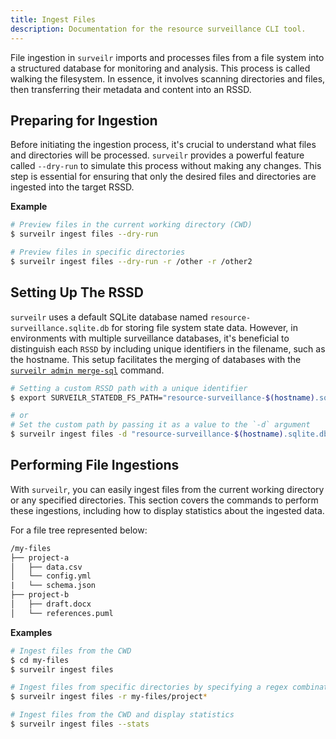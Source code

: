 ```yaml
---
title: Ingest Files
description: Documentation for the resource surveillance CLI tool.
---
```


File ingestion in `surveilr` imports and processes files from a file system into a structured database for monitoring and analysis. This process is called walking the filesystem.
In essence, it involves scanning directories and files, then transferring their metadata and content into an RSSD. 

## Preparing for Ingestion
Before initiating the ingestion process, it's crucial to understand what files and directories will be processed. `surveilr` provides a powerful feature called `--dry-run` to simulate this process without making any changes. This step is essential for ensuring that only the desired files and directories are ingested into the target RSSD.

**Example**
```bash
# Preview files in the current working directory (CWD)
$ surveilr ingest files --dry-run

# Preview files in specific directories
$ surveilr ingest files --dry-run -r /other -r /other2
```

## Setting Up The RSSD
`surveilr` uses a default SQLite database named `resource-surveillance.sqlite.db` for storing file system state data. However, in environments with multiple surveillance databases, it's beneficial to distinguish each `RSSD` by including unique identifiers in the filename, such as the hostname. This setup facilitates the merging of databases with the [`surveilr admin merge-sql`](/surveilr/admin/merge) command.

```bash
# Setting a custom RSSD path with a unique identifier
$ export SURVEILR_STATEDB_FS_PATH="resource-surveillance-$(hostname).sqlite.db"

# or
# Set the custom path by passing it as a value to the `-d` argument
$ surveilr ingest files -d "resource-surveillance-$(hostname).sqlite.db"
```

## Performing File Ingestions
With `surveilr`, you can easily ingest files from the current working directory or any specified directories. This section covers the commands to perform these ingestions, including how to display statistics about the ingested data.

For a file tree represented below:
```txt
/my-files
├── project-a
│   ├── data.csv
│   └── config.yml
|   └── schema.json
├── project-b
│   ├── draft.docx
│   └── references.puml
```

**Examples**
```bash
# Ingest files from the CWD
$ cd my-files
$ surveilr ingest files

# Ingest files from specific directories by specifying a regex combination
$ surveilr ingest files -r my-files/project*

# Ingest files from the CWD and display statistics
$ surveilr ingest files --stats
```